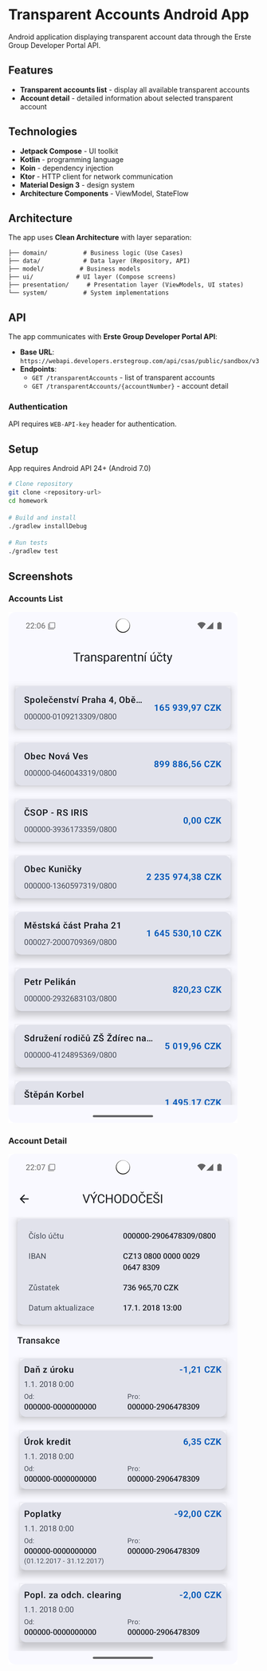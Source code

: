 # Transparent Accounts Android App

Android application displaying transparent account data through the Erste Group Developer Portal
API.

## Features

- **Transparent accounts list** - display all available transparent accounts
- **Account detail** - detailed information about selected transparent account

## Technologies

- **Jetpack Compose** - UI toolkit
- **Kotlin** - programming language
- **Koin** - dependency injection
- **Ktor** - HTTP client for network communication
- **Material Design 3** - design system
- **Architecture Components** - ViewModel, StateFlow

## Architecture

The app uses **Clean Architecture** with layer separation:

```
├── domain/          # Business logic (Use Cases)  
├── data/            # Data layer (Repository, API)
├── model/          # Business models
├── ui/            # UI layer (Compose screens)
├── presentation/     # Presentation layer (ViewModels, UI states)
└── system/          # System implementations
```

## API

The app communicates with **Erste Group Developer Portal API**:

- **Base URL**: `https://webapi.developers.erstegroup.com/api/csas/public/sandbox/v3`
- **Endpoints**:
  - `GET /transparentAccounts` - list of transparent accounts
  - `GET /transparentAccounts/{accountNumber}` - account detail

### Authentication

API requires `WEB-API-key` header for authentication.

## Setup

App requires Android API 24+ (Android 7.0)

```bash
# Clone repository
git clone <repository-url>
cd homework

# Build and install
./gradlew installDebug

# Run tests
./gradlew test
```

## Screenshots

### Accounts List

![Accounts List](screenshots/Screenshot_20250720_220659.png)

### Account Detail

![Account Detail](screenshots/Screenshot_20250720_220708.png)
